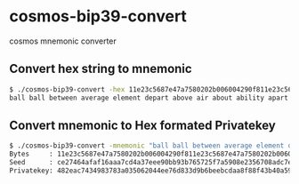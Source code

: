 # cosmos-bip39-convert

cosmos mnemonic converter

## Convert hex string to mnemonic

```bash
$ ./cosmos-bip39-convert -hex 11e23c5687e47a7580202b006004290f811e23c5687e47a7580202b006004292
ball ball between average element depart above air about ability apart business ball ball between average element depart above air about ability apart farm
```

## Convert mnemonic to Hex formated Privatekey

```bash
$ ./cosmos-bip39-convert -mnemonic "ball ball between average element depart above air about ability apart business ball ball between average element depart above air about ability apart farm"
Bytes     : 11e23c5687e47a7580202b006004290f811e23c5687e47a7580202b00600429299
Seed      : ce27464afaf16aaa7cd4a37eee90bb93b765725f7a5908e2356708adc7e883cd173204e59b88bb7a9ea8fd262f522c3b5ec245d48d83b6f6fa7605e5f80fc5a4
Privatekey: 482eac7434983783a035062044ee76d833d9b6beebcdaa8f88f43b40a5993080
```
